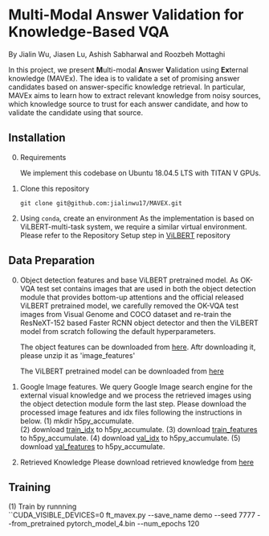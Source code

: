 # Multi-Modal Answer Validation for Knowledge-Based VQA
By Jialin Wu, Jiasen Lu, Ashish Sabharwal and Roozbeh Mottaghi

In this project, we present **M**ulti-modal **A**nswer **V**alidation using **Ex**ternal knowledge (MAVEx). The idea is to validate a set of promising answer candidates based on answer-specific knowledge retrieval. In particular, MAVEx aims to learn how to extract relevant knowledge from noisy sources, which knowledge source to trust for each answer candidate, and how to validate the candidate using that source.

## Installation
0. Requirements

   We implement this codebase on Ubuntu 18.04.5 LTS with TITAN V GPUs.

1. Clone this repository

   ```
   git clone git@github.com:jialinwu17/MAVEX.git
   ```
   
2. Using `conda`, create an environment
   As the implementation is based on ViLBERT-multi-task system, we require a similar virtual environment. Please refer to the Repository Setup step in [ViLBERT](https://github.com/facebookresearch/vilbert-multi-task) repository 
   
## Data Preparation
0. Object detection features and base ViLBERT pretrained model.
    As OK-VQA test set contains images that are used in both the object detection module that provides bottom-up attentions and the official released ViLBERT pretrained model, we carefully removed the OK-VQA test images from Visual Genome and COCO dataset and re-train the ResNeXT-152 based Faster RCNN object detector and then the  ViLBERT model from scratch following the default hyperparameters.
    
    The object features can be downloaded from [here](https://mavex.s3.us-east-2.amazonaws.com/new_image_features.zip). Aftr downloading it, please unzip it as 'image_features'
    
    The ViLBERT pretrained model can be downloaded from [here](https://mavex.s3.us-east-2.amazonaws.com/pytorch_model_4.bin)
    
1. Google Image features.
    We query Google Image search engine for the external visual knowledge and we process the retrieved images using the object detection module form the last step. Please download the processed image features and idx files following the instructions in below.
    (1) mkdir h5py_accumulate. <br>
    (2) download [train_idx](https://mavex.s3.us-east-2.amazonaws.com/h5py_accumulate/image_features/image_train_qid_ans2idx.pkl) to h5py_accumulate.
    (3) download [train_features](https://mavex.s3.us-east-2.amazonaws.com/h5py_accumulate/image_features/image_train.hdf5) to h5py_accumulate.
    (4) download [val_idx](https://mavex.s3.us-east-2.amazonaws.com/h5py_accumulate/image_features/image_val_qid_ans2idx.pkl) to h5py_accumulate.
    (5) download [val_features](https://mavex.s3.us-east-2.amazonaws.com/h5py_accumulate/image_features/image_val.hdf5) to h5py_accumulate.
    
2. Retrieved Knowledge
    Please download retrieved knowledge from [here](https://drive.google.com/file/d/1F_tKHOC5HIHdmm9KnUJV7wYMBZEgHQI0/view?usp=sharing)<br>
    
## Training
(1) Train by runnning <br>
``CUDA_VISIBLE_DEVICES=0 ft_mavex.py --save_name demo --seed 7777 --from_pretrained pytorch_model_4.bin --num_epochs 120
